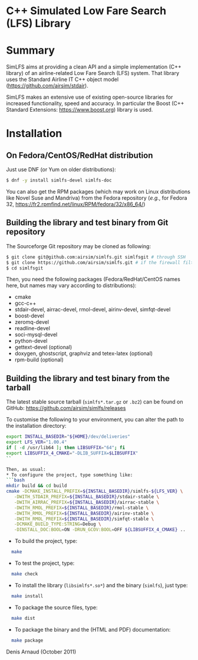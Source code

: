 C++ Simulated Low Fare Search (LFS) Library
===========================================

# Summary
SimLFS aims at providing a clean API and a simple implementation
(C++ library) of an airline-related Low Fare Search (LFS) system.
That library uses the Standard Airline IT C++ object model
(https://github.com/airsim/stdair).

SimLFS makes an extensive use of existing open-source libraries for
increased functionality, speed and accuracy. In particular the
Boost (C++ Standard Extensions: https://www.boost.org) library is used.

# Installation

## On Fedora/CentOS/RedHat distribution
Just use DNF (or Yum on older distributions):
```bash
$ dnf -y install simlfs-devel simlfs-doc
```

You can also get the RPM packages (which may work on Linux
distributions like Novel Suse and Mandriva) from the Fedora repository
(_e.g._, for Fedora 32, 
https://fr2.rpmfind.net/linux/RPM/fedora/32/x86_64/)


## Building the library and test binary from Git repository
The Sourceforge Git repository may be cloned as following:
```bash
$ git clone git@github.com:airsim/simlfs.git simlfsgit # through SSH
$ git clone https://github.com/airsim/simlfs.git # if the firewall filters SSH
$ cd simlfsgit
```

Then, you need the following packages (Fedora/RedHat/CentOS names here, 
but names may vary according to distributions):
  * cmake
  * gcc-c++
  * stdair-devel, airrac-devel, rmol-devel, airinv-devel, simfqt-devel
  * boost-devel
  * zeromq-devel
  * readline-devel
  * soci-mysql-devel
  * python-devel
  * gettext-devel (optional)
  * doxygen, ghostscript, graphviz and tetex-latex (optional)
  * rpm-build (optional)

## Building the library and test binary from the tarball
The latest stable source tarball (`simlfs*.tar.gz` or `.bz2`) can be found
on GitHub:
https://github.com/airsim/simlfs/releases

To customise the following to your environment, you can alter the path
to the installation directory:
```bash
export INSTALL_BASEDIR="${HOME}/dev/deliveries"
export LFS_VER="1.00.4"
if [ -d /usr/lib64 ]; then LIBSUFFIX="64"; fi
export LIBSUFFIX_4_CMAKE="-DLIB_SUFFIX=$LIBSUFFIX"
``

Then, as usual:
* To configure the project, type something like:
```bash
mkdir build && cd build
cmake -DCMAKE_INSTALL_PREFIX=${INSTALL_BASEDIR}/simlfs-${LFS_VER} \
   -DWITH_STDAIR_PREFIX=${INSTALL_BASEDIR}/stdair-stable \
   -DWITH_AIRRAC_PREFIX=${INSTALL_BASEDIR}/airrac-stable \
   -DWITH_RMOL_PREFIX=${INSTALL_BASEDIR}/rmol-stable \
   -DWITH_RMOL_PREFIX=${INSTALL_BASEDIR}/airinv-stable \
   -DWITH_RMOL_PREFIX=${INSTALL_BASEDIR}/simfqt-stable \
   -DCMAKE_BUILD_TYPE:STRING=Debug \
   -DINSTALL_DOC:BOOL=ON -DRUN_GCOV:BOOL=OFF ${LIBSUFFIX_4_CMAKE} ..
```
* To build the project, type:
```bash
  make
```
* To test the project, type:
```bash
  make check
```
* To install the library (`libsimlfs*.so*`) and the binary (`simlfs`),
  just type:
```bash
  make install
```
* To package the source files, type:
```bash
  make dist
```
* To package the binary and the (HTML and PDF) documentation:
```bash
  make package
```

Denis Arnaud (October 2011)

